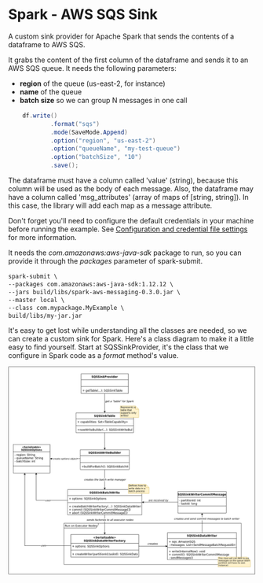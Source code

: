 # Spark - AWS SQS Sink
A custom sink provider for Apache Spark that sends the contents of a dataframe to AWS SQS.

It grabs the content of the first column of the dataframe and sends it to an AWS SQS queue. It needs the following parameters:
- **region** of the queue (us-east-2, for instance)
- **name** of the queue
- **batch size** so we can group N messages in one call

```java
    df.write()
            .format("sqs")
            .mode(SaveMode.Append)
            .option("region", "us-east-2")
            .option("queueName", "my-test-queue")
            .option("batchSize", "10")
            .save();
```

The dataframe must have a column called 'value' (string), because this column will be used as the body of each message.
Also, the dataframe may have a column called 'msg_attributes' (array of maps of [string, string]). In this case, the library will add each map as a message attribute.

Don't forget you'll need to configure the default credentials in your machine before running the example. See 
[Configuration and credential file settings](https://docs.aws.amazon.com/cli/latest/userguide/cli-configure-files.html) for more information.

It needs the *com.amazonaws:aws-java-sdk* package to run, so you can provide it through the *packages* parameter of spark-submit. 

```
spark-submit \ 
--packages com.amazonaws:aws-java-sdk:1.12.12 \ 
--jars build/libs/spark-aws-messaging-0.3.0.jar \
--master local \ 
--class com.mypackage.MyExample \ 
build/libs/my-jar.jar
```

It's easy to get lost while understanding all the classes are needed, so we can create a custom sink for Spark. Here's a class diagram to make it a little easy to find yourself. Start at SQSSinkProvider, it's the class that we configure in Spark code as a *format* method's value.

![Class diagram showing all the classes needed to implement a custom sink](/doc/assets/Class%20Diagram-Page-1.png "Class diagram showing all the classes needed to implement a custom sink")
